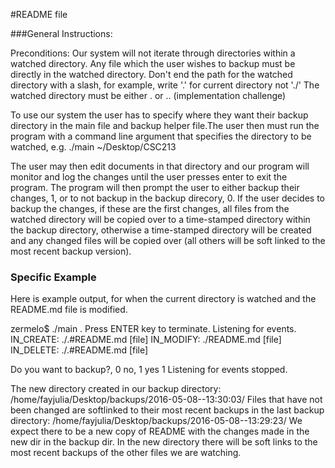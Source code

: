 #README file

###General Instructions:

Preconditions:
Our system will not iterate through directories within a watched
directory. Any file which the user wishes to backup must be directly in the
watched directory.
Don't end the path for the watched directory with a slash, for example,
write '.' for current directory not './'
The watched directory must be either . or .. (implementation challenge)

To use our system the user has to specify where they want their backup
directory in the main file and backup helper file.The user then must run
the program with a
command line argument that specifies the directory to be watched, e.g.
./main ~/Desktop/CSC213

The user may then edit documents in that directory and our program will
monitor and log the changes until the user presses enter to exit the
program. The program will then prompt the user to either backup their
changes, 1, or to not backup in the backup direcory, 0. If the user decides
to backup the changes, if these are the first changes, all files from the
watched directory will be copied over to a time-stamped directory within
the backup directory, otherwise a time-stamped directory will be created
and any changed files will be copied over (all others will be soft
linked to the most recent backup version).

### Specific Example
Here is example output, for when the current directory is watched and the
README.md file is modified.

zermelo$ ./main .
Press ENTER key to terminate.
Listening for events.
IN_CREATE: ./.#README.md [file]
IN_MODIFY: ./README.md [file]
IN_DELETE: ./.#README.md [file]

Do you want to backup?, 0 no, 1 yes
1
Listening for events stopped.

The new directory created in our backup directory:
/home/fayjulia/Desktop/backups/2016-05-08--13:30:03/
Files that have not been changed are softlinked to their most recent
backups in the last backup directory:
/home/fayjulia/Desktop/backups/2016-05-08--13:29:23/
We expect there to be a new copy of README with the changes made in the new
dir in the backup dir. In the new directory there will be soft links to the
most recent backups of the other files we are watching.






